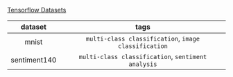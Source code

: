 [Tensorflow Datasets](https://www.tensorflow.org/datasets/catalog/overview)

| dataset | tags |
| :-: | :-: |
| mnist | `multi-class classification`, `image classification` |
| sentiment140 | `multi-class classification`, `sentiment analysis`|
